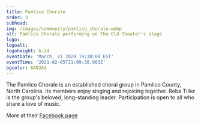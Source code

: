 ```yaml
---
title: Pamlico Chorale
order: 3
subhead: 
img: /images/community/pamlico_chorale.webp
alt: Pamlico Chorale performing on The Old Theater's stage
logo: 
logoalt: 
logoheight: h-24
eventDate: 'March, 21 2020 19:30:00 EST'
eventTime: '2021-02-05T21:09:38.963Z'
bgcolor: 6A82A3
---
```

The Pamlico Chorale is an established choral group in Pamlico County, North Carolina. Its members enjoy singing and rejoicing together. Reba Tiller is the group's beloved, long-standing leader. Participation is open to all who share a love of music.

More at their [Facebook page](https://www.facebook.com/Pamlico-Chorale-158261794372262/)